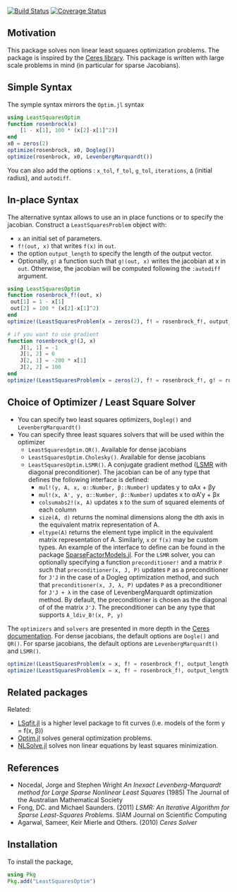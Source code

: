 [![Build Status](https://travis-ci.org/matthieugomez/LeastSquaresOptim.jl.svg?branch=master)](https://travis-ci.org/matthieugomez/LeastSquaresOptim.jl)
[![Coverage Status](https://coveralls.io/repos/matthieugomez/LeastSquaresOptim.jl/badge.svg?branch=master&service=github)](https://coveralls.io/github/matthieugomez/LeastSquaresOptim.jl?branch=master)
## Motivation

This package solves non linear least squares optimization problems. The package is inspired by the [Ceres library](http://ceres-solver.org/nnls_solving.html).  This package is written with large scale problems in mind (in particular for sparse Jacobians). 


## Simple Syntax
The symple syntax mirrors the `Optim.jl` syntax

```julia
using LeastSquaresOptim
function rosenbrock(x)
	[1 - x[1], 100 * (x[2]-x[1]^2)]
end
x0 = zeros(2)
optimize(rosenbrock, x0, Dogleg())
optimize(rosenbrock, x0, LevenbergMarquardt())
```
You can also add the options : `x_tol`, `f_tol`, `g_tol`, `iterations`, `Δ` (initial radius), and `autodiff`.


## In-place Syntax

The alternative syntax allows to use an in place functions or to specify the jacobian. Construct a `LeastSquaresProblem` object with:
 - `x` an initial set of parameters.
 - `f!(out, x)` that writes `f(x)` in `out`.
 - the option `output_length` to specify the length of the output vector. 
 - Optionally, `g!` a function such that `g!(out, x)` writes the jacobian at x in `out`. Otherwise, the jacobian will be computed following the `:autodiff` argument.

```julia
using LeastSquaresOptim
function rosenbrock_f!(out, x)
 out[1] = 1 - x[1]
 out[2] = 100 * (x[2]-x[1]^2)
end
optimize!(LeastSquaresProblem(x = zeros(2), f! = rosenbrock_f!, output_length = 2, autodiff = :central), Dogleg())

# if you want to use gradient
function rosenbrock_g!(J, x)
    J[1, 1] = -1
    J[1, 2] = 0
    J[2, 1] = -200 * x[1]
    J[2, 2] = 100
end
optimize!(LeastSquaresProblem(x = zeros(2), f! = rosenbrock_f!, g! = rosenbrock_g!, output_length = 2), Dogleg())
```

## Choice of Optimizer / Least Square Solver
- You can specify two least squares optimizers, `Dogleg()` and `LevenbergMarquardt()`
- You can specify three least squares solvers that will be used within the optimizer
	- `LeastSquaresOptim.QR()`. Available for dense jacobians
	- `LeastSquaresOptim.Cholesky()`. Available for dense jacobians
	- `LeastSquaresOptim.LSMR()`. A conjugate gradient method ([LSMR]([http://web.stanford.edu/group/SOL/software/lsmr/) with diagonal preconditioner). The jacobian can be of any type that defines the following interface is defined:
	    - `mul!(y, A, x, α::Number, β::Number)` updates y to αAx + βy
		- `mul!(x, A', y, α::Number, β::Number)` updates x to αA'y + βx
		- `colsumabs2!(x, A)` updates x to the sum of squared elements of each column
		- `size(A, d)` returns the nominal dimensions along the dth axis in the equivalent matrix representation of A.
		- `eltype(A)` returns the element type implicit in the equivalent matrix representation of A.
	Similarly, `x` or `f(x)` may be custom types. An example of the interface to define can be found in the package [SparseFactorModels.jl](https://github.com/matthieugomez/SparseFactorModels.jl).
	For the `LSMR` solver, you can optionally specifying a function `preconditioner!` and a matrix `P` such that `preconditioner(x, J, P)` updates `P` as a preconditioner for `J'J` in the case of a Dogleg optimization method, and such that `preconditioner(x, J, λ, P)` updates `P` as a preconditioner for `J'J + λ` in the case of LevenbergMarquardt optimization method. By default, the preconditioner is chosen as the diagonal of of the matrix `J'J`. The preconditioner can be any type that supports `A_ldiv_B!(x, P, y)`

The `optimizers` and `solvers` are presented in more depth in the [Ceres documentation](http://ceres-solver.org/nnls_solving.html). For dense jacobians, the default options are `Dogle()` and `QR()`. For sparse jacobians, the default options are  `LevenbergMarquardt()` and `LSMR()`. 

```julia
optimize!(LeastSquaresProblem(x = x, f! = rosenbrock_f!, output_length = 2), Dogleg())
optimize!(LeastSquaresProblem(x = x, f! = rosenbrock_f!, output_length = 2), Dogleg(LeastSquaresOptim.QR()))
```



## Related packages
Related:
- [LSqfit.jl](https://github.com/JuliaOpt/LsqFit.jl) is a higher level package to fit curves (i.e. models of the form y = f(x, β))
- [Optim.jl](https://github.com/JuliaOpt/Optim.jl) solves general optimization problems.
- [NLSolve.jl](https://github.com/EconForge/NLsolve.jl) solves non linear equations by least squares minimization.


## References
- Nocedal, Jorge and Stephen Wright *An Inexact Levenberg-Marquardt method for Large Sparse Nonlinear Least Squares*  (1985) The Journal of the Australian Mathematical Society
- Fong, DC. and Michael Saunders. (2011) *LSMR: An Iterative Algorithm for Sparse Least-Squares Problems*.  SIAM Journal on Scientific Computing
- Agarwal, Sameer, Keir Mierle and Others. (2010) *Ceres Solver*

## Installation
To install the package,
```julia
using Pkg
Pkg.add("LeastSquaresOptim")
```
